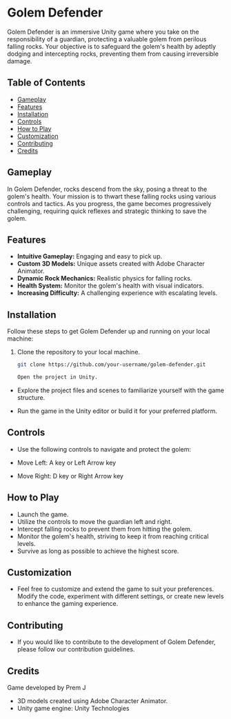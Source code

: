 # Golem Defender

Golem Defender is an immersive Unity game where you take on the responsibility of a guardian, protecting a valuable golem from perilous falling rocks. Your objective is to safeguard the golem's health by adeptly dodging and intercepting rocks, preventing them from causing irreversible damage.

## Table of Contents

- [Gameplay](#gameplay)
- [Features](#features)
- [Installation](#installation)
- [Controls](#controls)
- [How to Play](#how-to-play)
- [Customization](#customization)
- [Contributing](#contributing)
- [Credits](#credits)

## Gameplay

In Golem Defender, rocks descend from the sky, posing a threat to the golem's health. Your mission is to thwart these falling rocks using various controls and tactics. As you progress, the game becomes progressively challenging, requiring quick reflexes and strategic thinking to save the golem.

## Features

- **Intuitive Gameplay:** Engaging and easy to pick up.
- **Custom 3D Models:** Unique assets created with Adobe Character Animator.
- **Dynamic Rock Mechanics:** Realistic physics for falling rocks.
- **Health System:** Monitor the golem's health with visual indicators.
- **Increasing Difficulty:** A challenging experience with escalating levels.

## Installation

Follow these steps to get Golem Defender up and running on your local machine:

1. Clone the repository to your local machine.
   ```bash
   git clone https://github.com/your-username/golem-defender.git

   Open the project in Unity.

- Explore the project files and scenes to familiarize yourself with the game structure.

- Run the game in the Unity editor or build it for your preferred platform.

## Controls

- Use the following controls to navigate and protect the golem:

- Move Left: A key or Left Arrow key
- Move Right: D key or Right Arrow key

## How to Play

- Launch the game.
- Utilize the controls to move the guardian left and right.
- Intercept falling rocks to prevent them from hitting the golem.
- Monitor the golem's health, striving to keep it from reaching critical levels.
- Survive as long as possible to achieve the highest score.

## Customization

- Feel free to customize and extend the game to suit your preferences. Modify the code, experiment with different settings, or create new levels to enhance the gaming experience.

## Contributing

- If you would like to contribute to the development of Golem Defender, please follow our contribution guidelines.

## Credits

Game developed by Prem J
- 3D models created using Adobe Character Animator.
- Unity game engine: Unity Technologies

